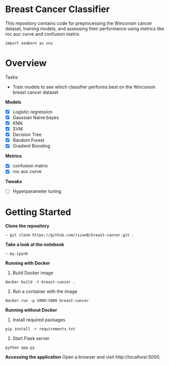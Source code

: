 # Breast Cancer Classifier

This repository contains code for preprocessing the Winconsin cancer dataset, training models, and assessing their performance using metrics like roc auc curve and confusion matrix.

```
import seaborn as sns
```	

# Overview

Tasks:

- Train models to see which classifier performs best on the Winconsin breast cancer dataset

__Models__
- [x] Logistic regression
- [x] Gaussian Naive bayes
- [x] KNN
- [x] SVM
- [x] Decision Tree
- [x] Random Forest
- [x] Gradient Boosting

__Metrics__
- [x]  confusion matrix
- [x]  roc auc curve

__Tweaks__
- [ ] Hyperparameter tuning

# Getting Started

__Clone the repository__
```
~ git clone https://github.com/rizanB/breast-cancer.git .
```

__Take a look at the notebook__
```
~ my.ipynb
```

__Running with Docker__

1. Build Docker image

```
docker build -t breast-cancer .
```
2. Run a container with the image

```
docker run -p 5000:5000 breast-cancer
```

__Running without Docker__

1. Install required packages
```
pip install -r requirements.txt
```

2. Start Flask server
```
python app.py 
```
__Accessing the application__
Open a browser and visit http://localhost:5000.
